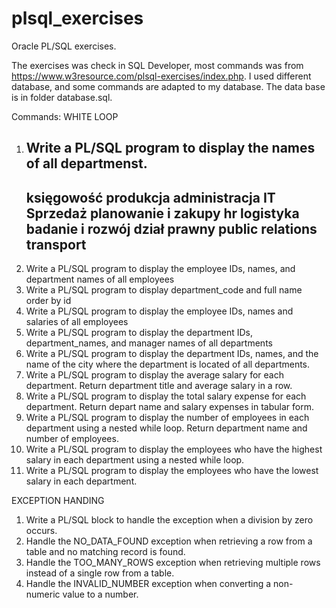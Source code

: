 # plsql_exercises
Oracle PL/SQL exercises.

The exercises was check in SQL Developer, most commands was from https://www.w3resource.com/plsql-exercises/index.php.
I used different database, and some commands are adapted to my database. 
The data base is in folder database.sql.

Commands:
  WHITE LOOP
  1. Write a PL/SQL program to display the names of all departmenst.
     ----------------------------------------------------------------------
     księgowość
     produkcja
     administracja
     IT
     Sprzedaż
     planowanie i zakupy
     hr
     logistyka
     badanie i rozwój
     dział prawny
     public relations
     transport
     ----------------------------------------------------------------------
  3. Write a PL/SQL program to display the employee IDs, names, and department names of all employees
  4. Write a PL/SQL program to display department_code and full name order by id
  5. Write a PL/SQL program to display the employee IDs, names and salaries of all employees
  6. Write a PL/SQL program to display the department IDs, department_names, and manager names of all departments
  7. Write a PL/SQL program to display the department IDs, names, and the name of the city where the department is located of all departments.
  8. Write a PL/SQL program to display the average salary for each department. Return department title and average salary in a row.
  9. Write a PL/SQL program to display the total salary expense for each department. Return depart name and salary expenses in tabular form.
  10. Write a PL/SQL program to display the number of employees in each department using a nested while loop. Return department name and number of employees.
  11. Write a PL/SQL program to display the employees who have the highest salary in each department using a nested while loop.
  12. Write a PL/SQL program to display the employees who have the lowest salary in each department.

  EXCEPTION HANDING
  1. Write a PL/SQL block to handle the exception when a division by zero occurs.
  2. Handle the NO_DATA_FOUND exception when retrieving a row from a table and no matching record is found.
  3. Handle the TOO_MANY_ROWS exception when retrieving multiple rows instead of a single row from a table.
  4. Handle the INVALID_NUMBER exception when converting a non-numeric value to a number.
